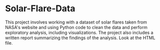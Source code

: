 # Solar-Flare-Data
This project involves working with a dataset of solar flares taken from NASA's website and using Python code to clean the data and perform exploratory analysis, including visualizations. 
The project also includes a written report summarizing the findings of the analysis.
Look at the HTML file.

